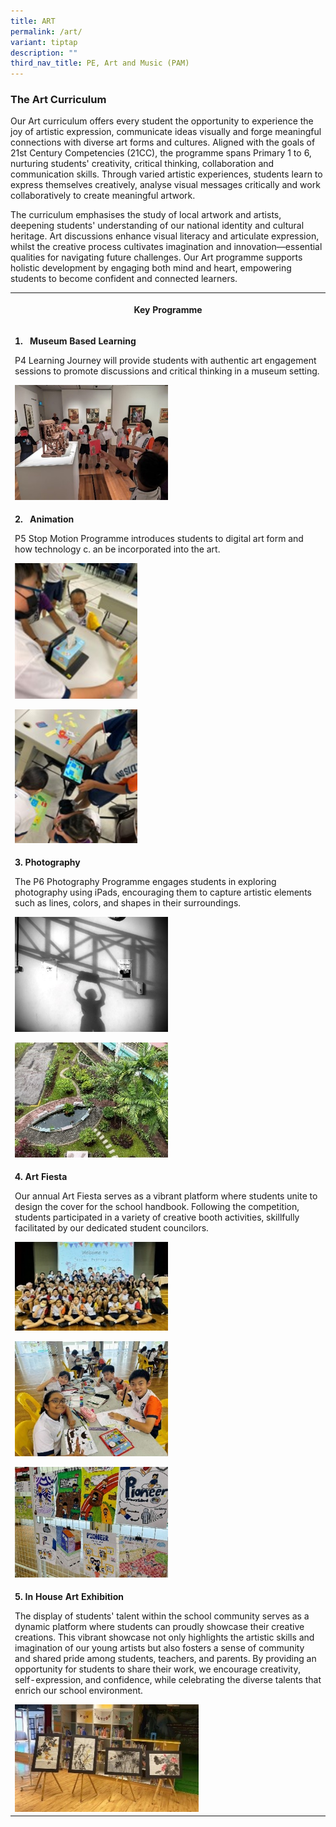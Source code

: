 ```yaml
---
title: ART
permalink: /art/
variant: tiptap
description: ""
third_nav_title: PE, Art and Music (PAM)
---
```

<h3><strong>The Art Curriculum</strong></h3>
<p>Our Art curriculum offers every student the opportunity to experience
the joy of artistic expression, communicate ideas visually and forge meaningful
connections with diverse art forms and cultures. Aligned with the goals
of 21st Century Competencies (21CC), the programme spans Primary 1 to 6,
nurturing students' creativity, critical thinking, collaboration and communication
skills. Through varied artistic experiences, students learn to express
themselves creatively, analyse visual messages critically and work collaboratively
to create meaningful artwork.</p>
<p>The curriculum emphasises the study of local artwork and artists, deepening
students' understanding of our national identity and cultural heritage.
Art discussions enhance visual literacy and articulate expression, whilst
the creative process cultivates imagination and innovation—essential qualities
for navigating future challenges. Our Art programme supports holistic development
by engaging both mind and heart, empowering students to become confident
and connected learners.</p>
<p></p>
<table style="minWidth: 25px">
<colgroup>
<col>
</colgroup>
<tbody>
<tr>
<th rowspan="1" colspan="1">
<p>Key Programme</p>
</th>
</tr>
<tr>
<td rowspan="1" colspan="1">
<p><strong>1.&nbsp;&nbsp; Museum Based Learning</strong>
</p>
<p>P4 Learning Journey will provide students with authentic art engagement
sessions to promote discussions and critical thinking in a museum setting.</p>
<div class="isomer-image-wrapper">
<img style="width: 50%;" height="auto" width="100%" alt="" src="/images/ART_1.jpg">
</div>
</td>
</tr>
<tr>
<td rowspan="2" colspan="1">
<p></p>
<p><strong>2.&nbsp;&nbsp; Animation</strong>
</p>
<p>P5 Stop Motion Programme introduces students to digital art form and how
technology c. an be incorporated into the art.</p>
<div class="isomer-image-wrapper">
<img style="width: 40%;" height="auto" width="100%" alt="" src="/images/ART_2.jpg">
</div>
<p></p>
<div class="isomer-image-wrapper">
<img style="width: 40%;" height="auto" width="100%" alt="" src="/images/ART_3.jpg">
</div>
</td>
</tr>
<tr></tr>
<tr>
<td rowspan="2" colspan="1">
<p></p>
<p><strong>3. Photography</strong>
</p>
<p></p>
<p>The P6 Photography Programme engages students in exploring photography
using iPads, encouraging them to capture artistic elements such as lines,
colors, and shapes in their surroundings.</p>
<div class="isomer-image-wrapper">
<img style="width: 50%;" height="auto" width="100%" alt="" src="/images/ART_4.jpg">
</div>
<p></p>
<div class="isomer-image-wrapper">
<img style="width: 50%;" height="auto" width="100%" alt="" src="/images/ART_5.jpg">
</div>
</td>
</tr>
<tr></tr>
<tr>
<td rowspan="3" colspan="1">
<p></p>
<p><strong>4. Art Fiesta</strong>
</p>
<p>Our annual Art Fiesta serves as a vibrant platform where students unite
to design the cover for the school handbook. Following the competition,
students participated in a variety of creative booth activities, skillfully
facilitated by our dedicated student councilors.</p>
<div class="isomer-image-wrapper">
<img style="width: 50%;" height="auto" width="100%" alt="" src="/images/ART_6.jpg">
</div>
<p></p>
<div class="isomer-image-wrapper">
<img style="width: 50%;" height="auto" width="100%" alt="" src="/images/ART_7.jpg">
</div>
<p></p>
<div class="isomer-image-wrapper">
<img style="width: 50%;" height="auto" width="100%" alt="" src="/images/ART_8.jpg">
</div>
</td>
</tr>
<tr></tr>
<tr></tr>
<tr>
<td rowspan="1" colspan="1">
<p></p>
<p><strong>5. In House Art Exhibition</strong>
</p>
<p>The display of students' talent within the school community serves as
a dynamic platform where students can proudly showcase their creative creations.
This vibrant showcase not only highlights the artistic skills and imagination
of our young artists but also fosters a sense of community and shared pride
among students, teachers, and parents. By providing an opportunity for
students to share their work, we encourage creativity, self-expression,
and confidence, while celebrating the diverse talents that enrich our school
environment.</p>
<div class="isomer-image-wrapper">
<img style="width: 60%;" height="auto" width="100%" alt="" src="/images/ART_9.jpg">
</div>
</td>
</tr>
</tbody>
</table>
<p></p>
